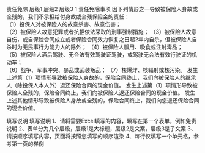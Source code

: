 责任免除
	层级1	层级2	层级3
	1 责任免除事项
		因下列情形之一导致被保险人身故或全残的，我们不承担给付身故或全残保险金的责任：	 
		（1）投保人对被保险人的故意杀害、故意伤害；	 
		（2）被保险人故意犯罪或者抗拒依法采取的刑事强制措施；
		（3）被保险人故意自伤，或自保险合同成立或者保险合同效力恢复之日起2年内自杀，但被保险人自杀时为无民事行为能力人的除外；
		（4）被保险人服用、吸食或注射毒品；	 
		（5）被保险人酒后驾驶、无合法有效驾驶证驾驶，或驾驶无合法有效行驶证的机动车；	 
		（6）战争、军事冲突、暴乱或武装叛乱；
		（7）核爆炸、核辐射或核污染。
		发生上述第（1）项情形导致被保险人身故的，保险合同终止，我们向被保险人的继承人（除投保人本人外）退还保险合同的现金价值。
		发生上述第（1）项情形导致被保险人全残的，保险合同终止，我们向被保险人退还保险合同的现金价值。
		发生上述其他情形导致被保险人身故或全残的，保险合同终止，我们向您退还保险合同的现金价值。













填写说明
	填写说明
	1、请将需要Excel填写的内容，填写在第一个表单，例如免责说明
	2、表单分为几个层级，层级1是大标题，层级2是文案，层级3是子文案
	3、请按顺序填写内容，页面将按照您填写的顺序渲染
	4、每行仅填写一个单元格，参考第一页的样例


